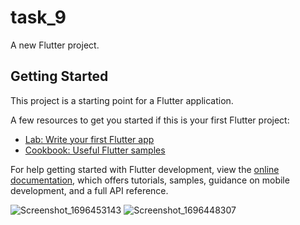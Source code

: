 # task_9

A new Flutter project.

## Getting Started

This project is a starting point for a Flutter application.

A few resources to get you started if this is your first Flutter project:

- [Lab: Write your first Flutter app](https://docs.flutter.dev/get-started/codelab)
- [Cookbook: Useful Flutter samples](https://docs.flutter.dev/cookbook)

For help getting started with Flutter development, view the
[online documentation](https://docs.flutter.dev/), which offers tutorials,
samples, guidance on mobile development, and a full API reference.

![Screenshot_1696453143](https://github.com/Maha-de/Task-9/assets/85109210/12a070d7-6116-4850-a177-18a3228d9796)
![Screenshot_1696448307](https://github.com/Maha-de/Task-9/assets/85109210/0daca110-ef29-469e-b8ae-b58f0f66201e)
